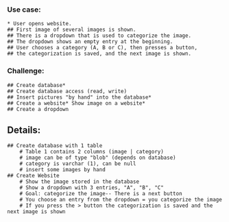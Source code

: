 ### Use case:
	* User opens website.
	## First image of several images is shown.
	## There is a dropdown that is used to categorize the image.
	## The dropdown shows an empty entry at the beginning.
	## User chooses a category (A, B or C), then presses a button,
	## the categorization is saved, and the next image is shown.
### Challenge:
	## Create database*
	## Create database access (read, write)
	## Insert pictures "by hand" into the database*
	## Create a website* Show image on a website*
	## Create a dropdown
## Details:
	## Create database with 1 table
		# Table 1 contains 2 columns (image | category)
		# image can be of type "blob" (depends on database)
		# category is varchar (1), can be null
		# insert some images by hand
	## Create Website
 		# Show the image stored in the database
		# Show a dropdown with 3 entries, "A", "B", "C"
		# Goal: categorize the image-- There is a next button
		# You choose an entry from the dropdown = you categorize the image
		# If you press the > button the categorization is saved and the next image is shown
